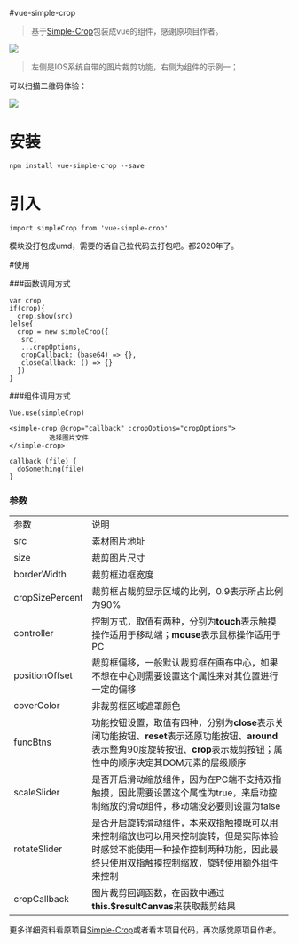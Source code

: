 #vue-simple-crop

> 基于[Simple-Crop](https://github.com/newbieYoung/Simple-Crop)包装成vue的组件，感谢原项目作者。

<img src="https://camo.githubusercontent.com/0fc7c4a0a1952998846ffb96f9902bc8ad98e6cd/68747470733a2f2f6e6577626965796f756e672e6769746875622e696f2f696d616765732f73696d706c652d63726f702d302e6a7067">

> 左侧是IOS系统自带的图片裁剪功能，右侧为组件的示例一；

可以扫描二维码体验：

<img src="https://camo.githubusercontent.com/122f4a444612c8d80e62d35763f953f75d13e6ff/68747470733a2f2f6e6577626965796f756e672e6769746875622e696f2f696d616765732f73696d706c652d63726f702d312e706e67">

# 安装
```
npm install vue-simple-crop --save

```
# 引入
```
import simpleCrop from 'vue-simple-crop'
```
模块没打包成umd，需要的话自己拉代码去打包吧。都2020年了。

#使用

###函数调用方式
```
var crop
if(crop){
  crop.show(src)
}else{
  crop = new simpleCrop({
   src,
   ...cropOptions,     
   cropCallback: (base64) => {},
   closeCallback: () => {}
  })
}
```
###组件调用方式

```
Vue.use(simpleCrop)

<simple-crop @crop="callback" :cropOptions="cropOptions">
          选择图片文件
</simple-crop>

callback (file) {
  doSomething(file)
}

```

### 参数
<table style="word-break: normal;">
	<tr>
		<td>参数</td>
		<td>说明</td>
	</tr>
	<tr>
		<td>src</td>
		<td>素材图片地址</td>
	</tr>
	<tr>
		<td>size</td>
		<td>裁剪图片尺寸</td>
	</tr>
	<tr>
		<td>borderWidth</td>
		<td>裁剪框边框宽度</td>
	</tr>
	<tr>
		<td>cropSizePercent</td>
		<td>裁剪框占裁剪显示区域的比例，0.9表示所占比例为90%</td>
	</tr>
	<tr>
		<td>controller</td>
		<td>控制方式，取值有两种，分别为<b>touch</b>表示触摸操作适用于移动端；<b>mouse</b>表示鼠标操作适用于PC</td>
	</tr>
	<tr>
		<td>positionOffset</td>
		<td>裁剪框偏移，一般默认裁剪框在画布中心，如果不想在中心则需要设置这个属性来对其位置进行一定的偏移</td>
	</tr>
	<tr>
        <td>coverColor</td>
        <td>非裁剪框区域遮罩颜色</td>
    </tr>
	<tr>
		<td>funcBtns</td>
		<td>功能按钮设置，取值有四种，分别为<b>close</b>表示关闭功能按钮、<b>reset</b>表示还原功能按钮、<b>around</b>表示整角90度旋转按钮、<b>crop</b>表示裁剪按钮；属性中的顺序决定其DOM元素的层级顺序</td>
	</tr>
	<tr>
		<td>scaleSlider</td>
		<td>是否开启滑动缩放组件，因为在PC端不支持双指触摸，因此需要设置这个属性为true，来启动控制缩放的滑动组件，移动端没必要则设置为false</td>
	</tr>
	<tr>
		<td>rotateSlider</td>
		<td>是否开启旋转滑动组件，本来双指触摸既可以用来控制缩放也可以用来控制旋转，但是实际体验时感觉不能使用一种操作控制两种功能，因此最终只使用双指触摸控制缩放，旋转使用额外组件来控制</td>
	</tr>
	<tr>
		<td>cropCallback</td>
		<td>图片裁剪回调函数，在函数中通过<b>this.$resultCanvas</b>来获取裁剪结果</td>
	</tr>
</table>

更多详细资料看原项目[Simple-Crop](https://github.com/newbieYoung/Simple-Crop)或者看本项目代码，再次感觉原项目作者。




